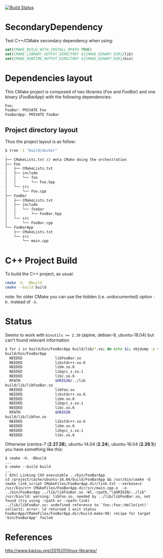 [![Build Status](https://travis-ci.com/Mizux/SecondaryDependency.svg?branch=master)](https://travis-ci.com/Mizux/SecondaryDependency)
# SecondaryDependency
Test C++/CMake secondary dependency when using:
```cmake
set(CMAKE_BUILD_WITH_INSTALL_RPATH TRUE)
set(CMAKE_LIBRARY_OUTPUT_DIRECTORY ${CMAKE_BINARY_DIR}/lib)
set(CMAKE_RUNTIME_OUTPUT_DIRECTORY ${CMAKE_BINARY_DIR}/bin)
```

# Dependencies layout
This CMake project is composed of two libraries (*Foo* and  *FooBar*) and one binary (*FooBarApp*)
with the following dependencies:  
```sh
Foo:
FooBar: PRIVATE Foo
FooBarApp: PRIVATE FooBar
```

## Project directory layout
Thus the project layout is as follow:
```sh
$ tree -I "build|docker"
.
├── CMakeLists.txt // meta CMake doing the orchestration
├── Foo
│   ├── CMakeLists.txt
│   ├── include
│   │   └── foo
│   │       └── Foo.hpp
│   └── src
│       └── Foo.cpp
├── FooBar
│   ├── CMakeLists.txt
│   ├── include
│   │   └── foobar
│   │       └── FooBar.hpp
│   └── src
│       └── FooBar.cpp
└── FooBarApp
    ├── CMakeLists.txt
    └── src
        └── main.cpp
```

# C++ Project Build
To build the C++ project, as usual:
```sh
cmake -S. -Bbuild
cmake --build build
```

note: for older CMake you can use the hidden (i.e. undocumented) option `-H.` instead of `-S.`

# Status
Seems to work with `binutils >= 2.30` (alpine, debian-9, ubuntu-18.04) but can't found relevant information

```sh
$ for i in build/bin/FooBarApp build/lib/*.so; do echo $i; objdump -p $i | grep "NEEDED\|RPATH"; done
build/bin/FooBarApp
  NEEDED               libFooBar.so
  NEEDED               libstdc++.so.6
  NEEDED               libm.so.6
  NEEDED               libgcc_s.so.1
  NEEDED               libc.so.6
  RPATH                $ORIGIN/../lib
build/lib/libFooBar.so
  NEEDED               libFoo.so
  NEEDED               libstdc++.so.6
  NEEDED               libm.so.6
  NEEDED               libgcc_s.so.1
  NEEDED               libc.so.6
  RPATH                $ORIGIN
build/lib/libFoo.so
  NEEDED               libstdc++.so.6
  NEEDED               libm.so.6
  NEEDED               libgcc_s.so.1
  NEEDED               libc.so.6
```

Otherwise (centos-7 (**2.27.28**), ubuntu-14.04 (**2.24**), ubuntu-16.04 (**2.26.1**)) you have something like this:
```shell
$ cmake -H. -Bbuild
...
$ cmake --build build
...
[ 83%] Linking CXX executable ../bin/FooBarApp
cd /project/cache/ubuntu-16.04/build/FooBarApp && /usr/bin/cmake -E cmake_link_script CMakeFiles/FooBarApp.dir/link.txt --verbose=1
/usr/bin/c++ CMakeFiles/FooBarApp.dir/src/main.cpp.o  -o ../bin/FooBarApp ../lib/libFooBar.so -Wl,-rpath,"\$ORIGIN/../lib" 
/usr/bin/ld: warning: libFoo.so, needed by ../lib/libFooBar.so, not found (try using -rpath or -rpath-link)
../lib/libFooBar.so: undefined reference to `foo::Foo::Hello(int)'
collect2: error: ld returned 1 exit status
FooBarApp/CMakeFiles/FooBarApp.dir/build.make:98: recipe for target 'bin/FooBarApp' failed
```

# References
http://www.kaizou.org/2015/01/linux-libraries/
